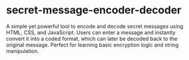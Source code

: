 # secret-message-encoder-decoder
A simple yet powerful tool to encode and decode secret messages using HTML, CSS, and JavaScript. Users can enter a message and instantly convert it into a coded format, which can later be decoded back to the original message. Perfect for learning basic encryption logic and string manipulation.
